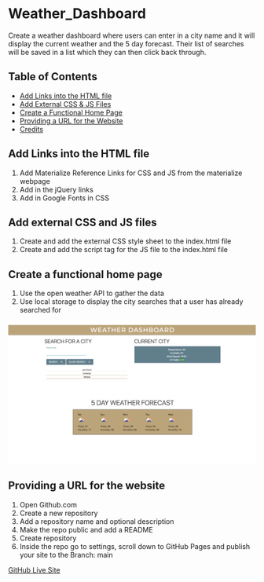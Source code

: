 # Weather_Dashboard

Create a weather dashboard where users can enter in a city name and it will display the current weather and the 5 day forecast. Their list of searches will be saved in a list which they can then click back through.

## Table of Contents
* [Add Links into the HTML file](#Add-links-into-the-HTML-file)
* [Add External CSS & JS Files](#Add-external-CSS-and-JS-files)
* [Create a Functional Home Page](#Create-a-functional-home-page-with-an-hourly-calender)
* [Providing a URL for the Website](#Providing-a-URL-for-the-Website)
* [Credits](#Credits)


## Add Links into the HTML file
1. Add Materialize Reference Links for CSS and JS from the materialize webpage
2. Add in the jQuery links
3. Add in Google Fonts in CSS

## Add external CSS and JS files
1. Create and add the external CSS style sheet to the index.html file
2. Create and add the script tag for the JS file to the index.html file

## Create a functional home page 
1. Use the open weather API to gather the data
2. Use local storage to display the city searches that a user has already searched for

![Home Page with Weather Dashboard](assets/weather-dash.png)


## Providing a URL for the website
1. Open Github.com
2. Create a new repository
3. Add a repository name and optional description
4. Make the repo public and add a README
5. Create repository
6. Inside the repo go to settings, scroll down to GitHub Pages and publish your site to the Branch: main

[GitHub Live Site](https://marisanesmith.github.io/Weather_Dashboard/)
